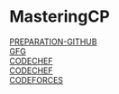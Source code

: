 # MasteringCP

[PREPARATION-GITHUB](https://github.com/rockyida310/ACM-ICPC-Preparation) <br>
[GFG](https://www.geeksforgeeks.org/how-to-prepare-for-acm-icpc/) <br>
[CODECHEF](https://discuss.codechef.com/t/programming-contest-detailed-syllabus-along-with-example-problems/17791) <br>
[CODECHEF](https://discuss.codechef.com/t/competitive-programming-syllabus/10873/10) <br>
[CODEFORCES](https://codeforces.com/blog/entry/55274) <br>